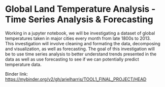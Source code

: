 # Global Land Temperature Analysis - Time Series Analysis & Forecasting
Working in a jupyter notebook, we will be investigating a dataset of global temperatures taken in major cities every month from late 1800s to 2013. This investigation will involve cleaning and formating the data, decomposing and visualization, as well as forecasting. The goal of this investigation will be to use time series analysis to better understand trends presented in the data as well as use forecasting to see if we can potentially predict temperature data.

Binder link:
https://mybinder.org/v2/gh/arielharris/TOOL1_FINAL_PROJECT/HEAD

